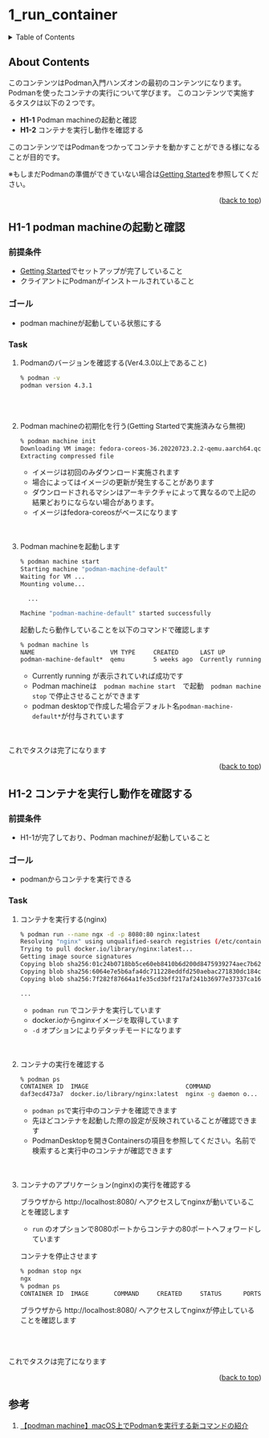 # 1_run_container

<a name="readme-top"></a>

<details>
  <summary>Table of Contents</summary>
  <ol>
    <li><a href="#about-contents">About Contents</a></li>
    <li><a href="#h1-1-podman-machineの起動と確認">H1-1 Podman Machine起動</a></li>
    <li><a href="#h1-2-コンテナを実行し動作を確認する">H1-2 コンテナを実行し動作を確認する</a></li>
  </ol>
</details>



<!-- ABOUT CONTENTS -->
## About Contents
このコンテンツはPodman入門ハンズオンの最初のコンテンツになります。
Podmanを使ったコンテナの実行について学びます。
このコンテンツで実施するタスクは以下の２つです。
* **H1-1** Podman machineの起動と確認
* **H1-2** コンテナを実行し動作を確認する

このコンテンツではPodmanをつかってコンテナを動かすことができる様になることが目的です。

※もしまだPodmanの準備ができていない場合は[Getting Started](../README.md#getting-started)を参照してください。


<p align="right">(<a href="#readme-top">back to top</a>)</p>



<!-- H1-1 -->
## H1-1 podman machineの起動と確認

### **前提条件**

* [Getting Started](../README.md#getting-started)でセットアップが完了していること
* クライアントにPodmanがインストールされていること

### **ゴール**

* podman machineが起動している状態にする

### **Task**

1. Podmanのバージョンを確認する(Ver4.3.0以上であること)

      ```sh
      % podman -v
      podman version 4.3.1
      ```

      <br/>
      <br/>

2. Podman machineの初期化を行う(Getting Startedで実施済みなら無視)

      ```sh
      % podman machine init
      Downloading VM image: fedora-coreos-36.20220723.2.2-qemu.aarch64.qcow2.xz: done
      Extracting compressed file
      ```
      * イメージは初回のみダウンロード実施されます
      * 場合によってはイメージの更新が発生することがあります
      * ダウンロードされるマシンはアーキテクチャによって異なるので上記の結果どおりにならない場合があります。  
      * イメージはfedora-coreosがベースになります

      <br/>
      <br/>

3. Podman machineを起動します
      ```sh
      % podman machine start
      Starting machine "podman-machine-default"
      Waiting for VM ...
      Mounting volume...

        ...

      Machine "podman-machine-default" started successfully
      ```
      起動したら動作していることを以下のコマンドで確認します
      ```sh
      % podman machine ls
      NAME                     VM TYPE     CREATED      LAST UP            CPUS        MEMORY      DISK SIZE
      podman-machine-default*  qemu        5 weeks ago  Currently running  1           2.147GB     107.4GB
      ```
      * Currently running が表示されていれば成功です
      * Podman machineは　`podman machine start`　で起動　`podman machine stop` で停止させることができます
      * podman desktopで作成した場合デフォルト名`podman-machine-default*`が付与されています

      <br/>
      <br/>
  
これでタスクは完了になります

<p align="right">(<a href="#readme-top">back to top</a>)</p>


<!-- H1-2 -->
## H1-2 コンテナを実行し動作を確認する

### **前提条件**

* H1-1が完了しており、Podman machineが起動していること

### **ゴール**

* podmanからコンテナを実行できる

### **Task**

1. コンテナを実行する(nginx)

    ```sh
    % podman run --name ngx -d -p 8080:80 nginx:latest
    Resolving "nginx" using unqualified-search registries (/etc/containers/registries.conf.d/999-podman-machine.conf)
    Trying to pull docker.io/library/nginx:latest...
    Getting image source signatures
    Copying blob sha256:01c24b0718bb5ce60eb8410b6d200d8475939274aec7b62ba076de26c93821c7
    Copying blob sha256:6064e7e5b6afa4dc711228eddfd250aebac271830dc184c400ce640020bc2cb0
    Copying blob sha256:7f282f87664a1fe35cd3bff217af241b36977e37337ca16cb99799186caa46f1

    ...

    ```
    * `podman run` でコンテナを実行しています
    * docker.ioからnginxイメージを取得しています
    * `-d` オプションによりデタッチモードになります

    <br/>
    <br/>

2. コンテナの実行を確認する
    ```sh
    % podman ps 
    CONTAINER ID  IMAGE                           COMMAND               CREATED      STATUS          PORTS                 NAMES
    daf3ecd473a7  docker.io/library/nginx:latest  nginx -g daemon o...  3 hours ago  Up 3 hours ago  0.0.0.0:8080->80/tcp  ngx
    ```
    * `podman ps`で実行中のコンテナを確認できます
    * 先ほどコンテナを起動した際の設定が反映されていることが確認できます
    * PodmanDesktopを開きContainersの項目を参照してください。名前で検索すると実行中のコンテナが確認できます

    <br/>
    <br/>

3. コンテナのアプリケーション(nginx)の実行を確認する
    
    ブラウザから http://localhost:8080/ へアクセスしてnginxが動いていることを確認します

    * `run` のオプションで8080ポートからコンテナの80ポートへフォワードしています
    
    コンテナを停止させます
    ```sh
    % podman stop ngx
    ngx
    % podman ps      
    CONTAINER ID  IMAGE       COMMAND     CREATED     STATUS      PORTS       NAMES
    ```
    ブラウザから http://localhost:8080/ へアクセスしてnginxが停止していることを確認します

      <br/>
      <br/>

これでタスクは完了になります


<p align="right">(<a href="#readme-top">back to top</a>)</p>


## 参考

1. [【podman machine】macOS上でPodmanを実行する新コマンドの紹介](https://rheb.hatenablog.com/entry/podman-machine)



